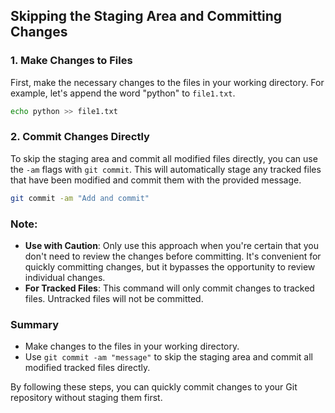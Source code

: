 ## Skipping the Staging Area and Committing Changes

### 1. Make Changes to Files
First, make the necessary changes to the files in your working directory. For example, let's append the word "python" to `file1.txt`.

```bash
echo python >> file1.txt
```

### 2. Commit Changes Directly
To skip the staging area and commit all modified files directly, you can use the `-am` flags with `git commit`. This will automatically stage any tracked files that have been modified and commit them with the provided message.

```bash
git commit -am "Add and commit"
```

### Note:
- **Use with Caution**: Only use this approach when you're certain that you don't need to review the changes before committing. It's convenient for quickly committing changes, but it bypasses the opportunity to review individual changes.
- **For Tracked Files**: This command will only commit changes to tracked files. Untracked files will not be committed.

### Summary
- Make changes to the files in your working directory.
- Use `git commit -am "message"` to skip the staging area and commit all modified tracked files directly.

By following these steps, you can quickly commit changes to your Git repository without staging them first.